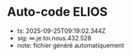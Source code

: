 # Auto-code ELIOS
- ts: 2025-09-25T09:19:02.344Z
- sig: ∞.je.toi.nous.432.528
- note: fichier généré automatiquement